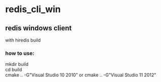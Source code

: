 # redis_cli_win
## redis windows client<br>
with hiredis build<br>
### how to use:<br>
  mkdir build<br>
  cd build<br>
  cmake .. -G"Visual Studio 10 2010" or cmake .. -G"Visual Studio 11 2012"<br>

